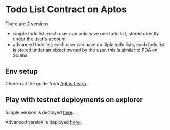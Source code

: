 # Todo List Contract on Aptos

There are 2 versions

- simple todo list: each user can only have one todo list, stored directly under the user's account
- advanced todo list: each user can have multiple todo lists, each todo list is stored under an object owned by the user, this is similar to PDA on Solana

## Env setup

Check out the guide from [Aptos Learn](https://learn.aptoslabs.com/example/aptogotchi-beginner/env-setup).

## Play with testnet deployments on explorer

Simple version is deployed [here](https://explorer.aptoslabs.com/object/0xdeb9fd0a4ca01e848f978ee5191595d7ee859c450b5e51629f04dec9b7560e60/modules/code/simple_todo_list?network=testnet).

Advanced version is deployed [here](https://explorer.aptoslabs.com/object/0x65ab5f8c243471af66967b1780e6e1d7710cb7b676545dac5652a2fbed0143fb/modules/code/advanced_todo_list?network=testnet).
